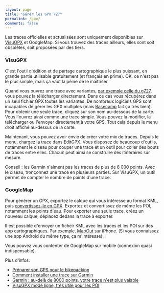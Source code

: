 ```yaml
---
layout: page
title: "Gérer les GPX 727"
permalink: /gpx/
comments: false
---
```


Les traces officielles et actualisées sont uniquement disponibles sur [VisuGPX](https://www.visugpx.com/) et GoogleMap.
Si vous trouvez des traces ailleurs, elles sont soit obsolètes, soit proposées par des tiers.

### VisuGPX

C'est l'outil d'édition et de partage cartographique le plus puissant, en grande partie utilisable gratuitement (et français en prime). OK, ce n'est pas le plus simple, mais ça vaut la peine de le maîtriser.

Quand vous ouvrez une trace avec variantes, [par exemple celle du g727](https://www.visugpx.com/CUblYBm7Li), vous pouvez la télécharger directement.
Dans ce cas vous récupérez dans un seul fichier GPX toutes les variantes.
De nombreux logiciels GPS sont incapables de gérer les GPX multiples (mais [Basecamp](https://www.garmin.com/fr-FR/software/basecamp/) fait ça très bien).
Pour obtenir une seule trace, cliquez sur son nom au-dessous de la carte. Vous l'ouvrez ainsi comme une trace simple. Vous pouvez la modifier, la télécharger ou l'envoyer directement à votre GPS. Tout cela depuis le menu droit affiché au-dessus de la carte.

Maintenant, vous pouvez avoir envie de créer votre mix de traces. Depuis le menu, chargez la trace dans EditGPX.
Vous disposez de beaucoup d'outils, notamment le ciseau pour couper une trace et un outil pour coller des bouts de traces entre elles. Chacun peut ainsi se construire des itinéraires sur mesure.

Conseil : les Garmin n'aiment pas les traces de plus de 8 000 points.
Avec le ciseau, tronçonnez une trace en plusieurs parties.
Sur VisuGPX, un outil permet de compter le nombre de points d'une trace.

### GoogleMap

 Pour générer un GPX, exportez le calque qui vous intéresse au format KML, puis [convertissez-le en GPX](https://www.gpsvisualizer.com/convert_input). Exportez et convertissez de même les POI, notamment les points d'eau. Pour exporter une seule trace, créez un nouveau calque, déplacez dedans la trace à exporter.

 Il est possible d'envoyer un ficheir KML avec les traces et les POI sur des app cartographiques. Par exemple, [MapOut](https://mapout.app/) sur iPhone. (Si vous connaissez une app Android du même type, ça m'intéresse).

 Vous pouvez vous contenter de GoogleMap sur mobile (connexion quasi indispensable).

 Plus d'infos:

 * [Préparer son GPS pour le bikepacking](https://tcrouzet.com/2023/03/24/comment-je-prepare-mon-gps-pour-un-bikepacking/)
 * [Comment installer une trace sur Garmin](https://tcrouzet.com/2023/02/10/comment-installer-une-trace-sur-garmin/)
 * [Garmin : au-delà de 8000 points, votre trace n'est plus valable](https://tcrouzet.com/2021/10/03/quand-la-trace-perd-des-points-sur-les-gps-garmin/)
 * [VisuGPX mode ligne, très utile pour les POI](https://tcrouzet.com/2024/09/10/visugpx-horsligne/)
